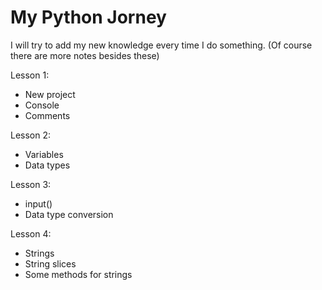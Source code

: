 # My Python Jorney
I will try to add my new knowledge every time I do something. (Of course there are more notes besides these)

Lesson 1:
- New project
- Console
- Comments

Lesson 2:
- Variables
- Data types

Lesson 3:
- input()
- Data type conversion

Lesson 4:
- Strings
- String slices
- Some methods for strings

